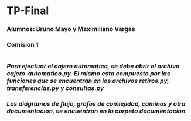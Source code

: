 # TP-Final 
### Alumnos: Bruno Mayo y Maximiliano Vargas
### Comision 1
#
#
#
### *Para ejectuar el cajero automatico, se debe abrir el archivo cajero-automatico.py. El mismo esta compuesto por las funciones que se encuentran en los archivos retiros.py, transferencias.py y consultas.py*
### *Los diagramas de flujo, grafos de comlejidad, caminos y otra documentacion, se encuentran en la carpeta documentacion*


